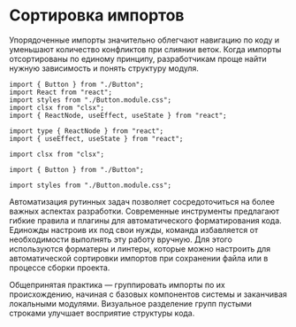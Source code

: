 # Сортировка импортов

Упорядоченные импорты значительно облегчают навигацию по коду и уменьшают количество конфликтов при слиянии веток. Когда импорты отсортированы по единому принципу, разработчикам проще найти нужную зависимость и понять структуру модуля.

```tsx
import { Button } from "./Button";
import React from "react";
import styles from "./Button.module.css";
import clsx from "clsx";
import { ReactNode, useEffect, useState } from "react";
```

```tsx
import type { ReactNode } from "react";
import { useEffect, useState } from "react";

import clsx from "clsx";

import { Button } from "./Button";

import styles from "./Button.module.css";
```

Автоматизация рутинных задач позволяет сосредоточиться на более важных аспектах разработки. Современные инструменты предлагают гибкие правила и плагины для автоматического форматирования кода. Единожды настроив их под свои нужды, команда избавляется от необходимости выполнять эту работу вручную. Для этого используются форматеры и линтеры, которые можно настроить для автоматической сортировки импортов при сохранении файла или в процессе сборки проекта.

Общепринятая практика — группировать импорты по их происхождению, начиная с базовых компонентов системы и заканчивая локальными модулями. Визуальное разделение групп пустыми строками улучшает восприятие структуры кода.
